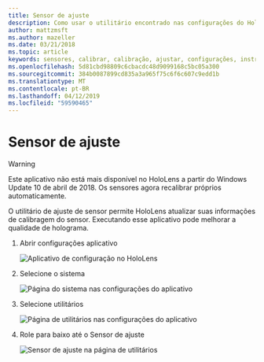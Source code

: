 ```yaml
---
title: Sensor de ajuste
description: Como usar o utilitário encontrado nas configurações do HoloLens de ajuste de sensor.
author: mattzmsft
ms.author: mazeller
ms.date: 03/21/2018
ms.topic: article
keywords: sensores, calibrar, calibração, ajustar, configurações, instruções
ms.openlocfilehash: 5d81cbd98809c6cbacdc48d9099168c5bc05a300
ms.sourcegitcommit: 384b0087899cd835a3a965f75c6f6c607c9edd1b
ms.translationtype: MT
ms.contentlocale: pt-BR
ms.lasthandoff: 04/12/2019
ms.locfileid: "59590465"
---
```

# <a name="sensor-tuning"></a>Sensor de ajuste

>[!WARNING]
>Este aplicativo não está mais disponível no HoloLens a partir do Windows Update 10 de abril de 2018. Os sensores agora recalibrar próprios automaticamente. 

O utilitário de ajuste de sensor permite HoloLens atualizar suas informações de calibragem do sensor. Executando esse aplicativo pode melhorar a qualidade de holograma.

1. Abrir configurações aplicativo

   ![Aplicativo de configuração no HoloLens](images/settingssensortuning-500px.png)
  
2. Selecione o sistema

   ![Página do sistema nas configurações do aplicativo](images/systemsensortuning-500px.png)
  
3. Selecione utilitários

   ![Página de utilitários nas configurações do aplicativo](images/utilitiessensortuning-500px.png)
  
4. Role para baixo até o Sensor de ajuste

   ![Sensor de ajuste na página de utilitários](images/sensortuningsettingsapp-500px.png)
